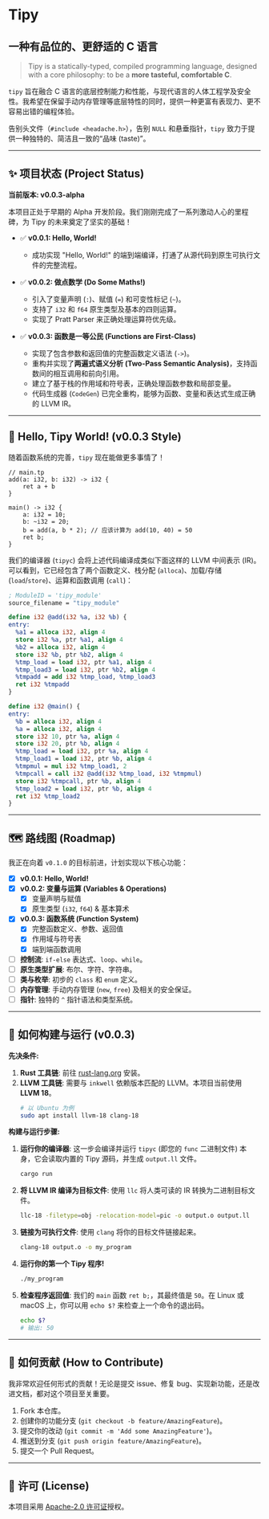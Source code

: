 # Tipy

## 一种有品位的、更舒适的 C 语言

> Tipy is a statically-typed, compiled programming language, designed with a core philosophy: to be a **more tasteful, comfortable C**.

`tipy` 旨在融合 C 语言的底层控制能力和性能，与现代语言的人体工程学及安全性。我希望在保留手动内存管理等底层特性的同时，提供一种更富有表现力、更不容易出错的编程体验。

告别头文件（`#include <headache.h>`），告别 `NULL` 和悬垂指针，`tipy` 致力于提供一种独特的、简洁且一致的“品味 (taste)”。

-----

## ✨ 项目状态 (Project Status)

**当前版本: v0.0.3-alpha**

本项目正处于早期的 Alpha 开发阶段。我们刚刚完成了一系列激动人心的里程碑，为 Tipy 的未来奠定了坚实的基础！

  * ✅ **v0.0.1: Hello, World\!**

      * 成功实现 "Hello, World\!" 的端到端编译，打通了从源代码到原生可执行文件的完整流程。

  * ✅ **v0.0.2: 做点数学 (Do Some Maths\!)**

      * 引入了变量声明 (`:`)、赋值 (`=`) 和可变性标记 (`~`)。
      * 支持了 `i32` 和 `f64` 原生类型及基本的四则运算。
      * 实现了 Pratt Parser 来正确处理运算符优先级。

  * ✅ **v0.0.3: 函数是一等公民 (Functions are First-Class)**

      * 实现了包含参数和返回值的完整函数定义语法 (`->`)。
      * 重构并实现了**两遍式语义分析 (Two-Pass Semantic Analysis)**，支持函数间的相互调用和前向引用。
      * 建立了基于栈的作用域和符号表，正确处理函数参数和局部变量。
      * 代码生成器 (`CodeGen`) 已完全重构，能够为函数、变量和表达式生成正确的 LLVM IR。

-----

## 👋 Hello, Tipy World\! (v0.0.3 Style)

随着函数系统的完善，`tipy` 现在能做更多事情了！

```tipy
// main.tp
add(a: i32, b: i32) -> i32 {
    ret a + b
}

main() -> i32 {
    a: i32 = 10;
    b: ~i32 = 20;
    b = add(a, b * 2); // 应该计算为 add(10, 40) = 50
    ret b;
}
```

我们的编译器 (`tipyc`) 会将上述代码编译成类似下面这样的 LLVM 中间表示 (IR)。可以看到，它已经包含了两个函数定义、栈分配 (`alloca`)、加载/存储 (`load`/`store`)、运算和函数调用 (`call`)：

```llvm
; ModuleID = 'tipy_module'
source_filename = "tipy_module"

define i32 @add(i32 %a, i32 %b) {
entry:
  %a1 = alloca i32, align 4
  store i32 %a, ptr %a1, align 4
  %b2 = alloca i32, align 4
  store i32 %b, ptr %b2, align 4
  %tmp_load = load i32, ptr %a1, align 4
  %tmp_load3 = load i32, ptr %b2, align 4
  %tmpadd = add i32 %tmp_load, %tmp_load3
  ret i32 %tmpadd
}

define i32 @main() {
entry:
  %b = alloca i32, align 4
  %a = alloca i32, align 4
  store i32 10, ptr %a, align 4
  store i32 20, ptr %b, align 4
  %tmp_load = load i32, ptr %a, align 4
  %tmp_load1 = load i32, ptr %b, align 4
  %tmpmul = mul i32 %tmp_load1, 2
  %tmpcall = call i32 @add(i32 %tmp_load, i32 %tmpmul)
  store i32 %tmpcall, ptr %b, align 4
  %tmp_load2 = load i32, ptr %b, align 4
  ret i32 %tmp_load2
}
```

-----

## 🗺️ 路线图 (Roadmap)

我正在向着 `v0.1.0` 的目标前进，计划实现以下核心功能：

  * [x] **v0.0.1: Hello, World\!**
  * [x] **v0.0.2: 变量与运算 (Variables & Operations)**
      * [x] 变量声明与赋值
      * [x] 原生类型 (`i32`, `f64`) & 基本算术
  * [x] **v0.0.3: 函数系统 (Function System)**
      * [x] 完整函数定义、参数、返回值
      * [x] 作用域与符号表
      * [x] 端到端函数调用
  * [ ] **控制流**: `if-else` 表达式、`loop`、`while`。
  * [ ] **原生类型扩展**: 布尔、字符、字符串。
  * [ ] **类与枚举**: 初步的 `class` 和 `enum` 定义。
  * [ ] **内存管理**: 手动内存管理 (`new`, `free`) 及相关的安全保证。
  * [ ] **指针**: 独特的 `^` 指针语法和类型系统。

-----

## 🚀 如何构建与运行 (v0.0.3)

**先决条件:**

1.  **Rust 工具链**: 前往 [rust-lang.org](https://rust-lang.org) 安装。
2.  **LLVM 工具链**: 需要与 `inkwell` 依赖版本匹配的 LLVM。本项目当前使用 **LLVM 18**。
    ```bash
    # 以 Ubuntu 为例
    sudo apt install llvm-18 clang-18
    ```

**构建与运行步骤:**

1.  **运行你的编译器**:
    这一步会编译并运行 `tipyc` (即您的 `func` 二进制文件) 本身，它会读取内置的 Tipy 源码，并生成 `output.ll` 文件。

    ```bash
    cargo run
    ```

2.  **将 LLVM IR 编译为目标文件**:
    使用 `llc` 将人类可读的 IR 转换为二进制目标文件。

    ```bash
    llc-18 -filetype=obj -relocation-model=pic -o output.o output.ll
    ```

3.  **链接为可执行文件**:
    使用 `clang` 将你的目标文件链接起来。

    ```bash
    clang-18 output.o -o my_program
    ```

4.  **运行你的第一个 Tipy 程序\!**

    ```bash
    ./my_program
    ```

5.  **检查程序返回值**:
    我们的 `main` 函数 `ret b;`，其最终值是 `50`。在 Linux 或 macOS 上，你可以用 `echo $?` 来检查上一个命令的退出码。

    ```bash
    echo $?
    # 输出: 50
    ```

-----

## 🤝 如何贡献 (How to Contribute)

我非常欢迎任何形式的贡献！无论是提交 issue、修复 bug、实现新功能，还是改进文档，都对这个项目至关重要。

1.  Fork 本仓库。
2.  创建你的功能分支 (`git checkout -b feature/AmazingFeature`)。
3.  提交你的改动 (`git commit -m 'Add some AmazingFeature'`)。
4.  推送到分支 (`git push origin feature/AmazingFeature`)。
5.  提交一个 Pull Request。

-----

## 📝 许可 (License)

本项目采用 [Apache-2.0 许可证](https://www.google.com/search?q=LICENSE)授权。